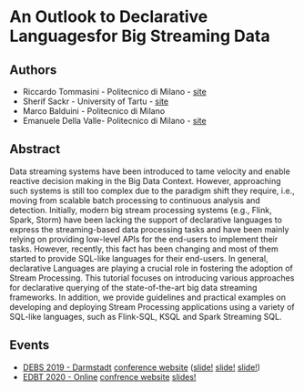 # An Outlook to Declarative Languagesfor Big Streaming Data

## Authors

- Riccardo Tommasini - Politecnico di Milano - [site](http://rictomm.me)
- Sherif Sackr - University of Tartu - [site](http://www.cse.unsw.edu.au/~ssakr/)
- Marco Balduini - Politecnico di Milano 
- Emanuele Della Valle- Politecnico di Milano - [site](http://emanueledellavalle.org)


## Abstract 
Data streaming systems have been introduced to tame velocity and enable reactive decision making in the Big Data Context. However, approaching such systems is still too complex due to the paradigm shift they require, i.e., moving from scalable batch processing to continuous analysis and detection. Initially, modern big stream processing systems (e.g., Flink, Spark, Storm) have been lacking the support of declarative languages to express the streaming-based data processing tasks and have been mainly relying on providing low-level APIs for the end-users to implement their tasks. However, recently, this fact has been changing and most of them started to provide SQL-like languages for their end-users. 
In general, declarative Languages are playing a crucial role in fostering the adoption of Stream Processing. This tutorial focuses on introducing various approaches for declarative querying of the state-of-the-art big data streaming frameworks. In addition, we provide guidelines and practical examples on developing and deploying Stream Processing applications using a variety of SQL-like languages, such as Flink-SQL, KSQL and Spark Streaming SQL. 


## Events
 
 - [DEBS 2019 - Darmstadt](./events/debs19.md) [conference website](http://debs2019.org/Program/Tutorials.html#Riccardo_Tommasini) ([slide!](./slides/debs19-part1.pdf) [slide!](./slides/debs19-part2.pdf) [slide!](./slides/debs19-part3.pdf)) 
 - [EDBT 2020 - Online](./events/edbt20.md) [confrence website](https://diku-dk.github.io/edbticdt2020/?contents=tutorials.html) [slides!](./slides/edbt20.pdf)
